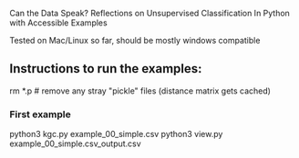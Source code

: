 Can the Data Speak? Reflections on Unsupervised Classification
  In Python with Accessible Examples

Tested on Mac/Linux so far, should be mostly windows compatible

## Instructions to run the examples:
rm *.p  # remove any stray "pickle" files (distance matrix gets cached)

### First example
<addr>
python3 kgc.py example_00_simple.csv
python3 view.py  example_00_simple.csv_output.csv
</addr>
